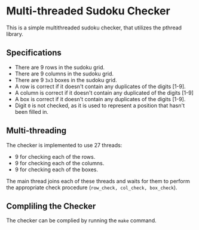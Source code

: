 # Multi-threaded Sudoku Checker ##

This is a simple multithreaded sudoku checker, that utilizes the pthread library.

## Specifications ##
+ There are 9 rows in the sudoku grid.
+ There are 9 columns in the sudoku grid.
+ There are 9 `3x3` boxes in the sudoku grid. 
+ A row is correct if it doesn't contain any duplicates of the digits [1-9].
+ A column is correct if it doesn't contain any duplicated of the digits [1-9]
+ A box is correct if it doesn't contain any duplicates of the digits [1-9].
+ Digit `0` is not checked, as it is used to represent a position that hasn't been filled in.

## Multi-threading ##
The checker is implemented to use 27 threads:
+ 9 for checking each of the rows.
+ 9 for checking each of the columns.
+ 9 for checking each of the boxes.

The main thread joins each of these threads and waits for them to perform the appropriate check procedure (`row_check, col_check, box_check`).

## Compliling the Checker ##
The checker can be complied by running the `make` command.